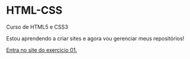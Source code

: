 # HTML-CSS
Curso de HTML5 e CSS3

Estou aprendendo a criar sites e agora vou gerenciar meus repositórios!

<a href="https://matheusdoliver.github.io/HTML-CSS/Exercicios/EX001">Entra no site do exercicio 01.</a>